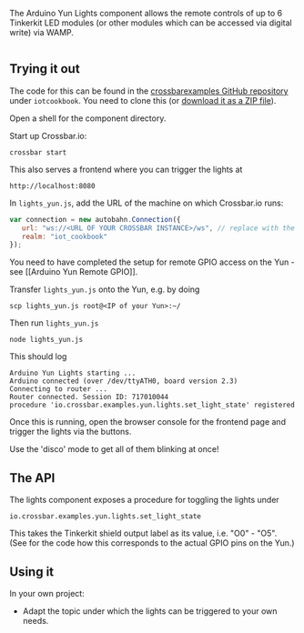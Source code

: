 The Arduino Yun Lights component allows the remote controls of up to 6 Tinkerkit LED modules (or other modules which can be accessed via digital write) via WAMP.

<div class="topimage_container">
   <img class="topimage" src="../../static/img/iotcookbook/lights_arduino_yun.jpg" alt="">   
</div>

## Trying it out

The code for this can be found in the [crossbarexamples GitHub repository](https://github.com/crossbario/crossbarexamples) under `iotcookbook`. You need to clone this (or [download it as a ZIP file](https://github.com/crossbario/crossbarexamples/archive/master.zip)).

Open a shell for the component directory. 

Start up Crossbar.io:

```shell
crossbar start
```

This also serves a frontend where you can trigger the lights at

```
http://localhost:8080
```

In `lights_yun.js`, add the URL of the machine on which Crossbar.io runs:

```javascript
var connection = new autobahn.Connection({
   url: "ws://<URL OF YOUR CROSSBAR INSTANCE>/ws", // replace with the url of your crossbar instance
   realm: "iot_cookbook"
});
```

You need to have completed the setup for remote GPIO access on the Yun - see [[Arduino Yun Remote GPIO]]. 

Transfer `lights_yun.js` onto the Yun, e.g. by doing 

```console
scp lights_yun.js root@<IP of your Yun>:~/
```

Then run `lights_yun.js` 

```shell
node lights_yun.js
```

This should log

```shell
Arduino Yun Lights starting ...
Arduino connected (over /dev/ttyATH0, board version 2.3)
Connecting to router ...
Router connected. Session ID: 717010044
procedure 'io.crossbar.examples.yun.lights.set_light_state' registered
```

Once this is running, open the browser console for the frontend page and trigger the lights via the buttons. 

Use the 'disco' mode to get all of them blinking at once!

## The API

The lights component exposes a procedure for toggling the lights under

```
io.crossbar.examples.yun.lights.set_light_state
```

This takes the Tinkerkit shield output label as its value, i.e. "O0" - "O5". (See for the code how this corresponds to the actual GPIO pins on the Yun.)

## Using it

In your own project:

* Adapt the topic under which the lights can be triggered to your own needs.